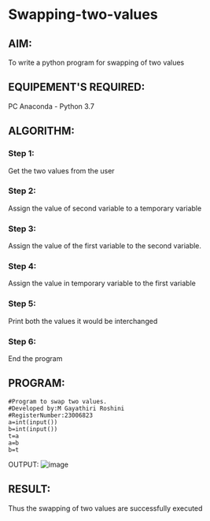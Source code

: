 # Swapping-two-values
## AIM:
To write a python program for swapping of two values
## EQUIPEMENT'S REQUIRED: 
PC
Anaconda - Python 3.7
## ALGORITHM: 
### Step 1:
Get the two values from the user
### Step 2: 
Assign the value of second variable to a temporary variable 
### Step 3: 
Assign the value of the first variable to the second variable.
### Step 4:  
Assign the value in temporary variable to the first variable
### Step 5: 
Print both the values it would be interchanged
### Step 6: 
End the program
## PROGRAM:
~~~
#Program to swap two values.
#Developed by:M Gayathiri Roshini 
#RegisterNumber:23006823
a=int(input())
b=int(input())
t=a
a=b
b=t
~~~
OUTPUT:
![image](https://github.com/23006823/Swapping-two-values/assets/138971409/54a3ea06-da5d-4bc0-8953-604f2d522c33)




## RESULT:
Thus the swapping of two values are successfully executed



